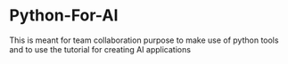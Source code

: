 # Python-For-AI
This is meant for team collaboration purpose to make use of python tools and to use the tutorial for creating AI applications
